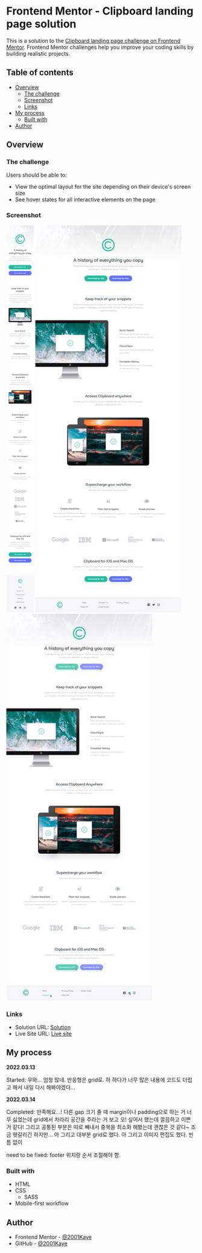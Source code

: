 # Frontend Mentor - Clipboard landing page solution

This is a solution to the [Clipboard landing page challenge on Frontend Mentor](https://www.frontendmentor.io/challenges/clipboard-landing-page-5cc9bccd6c4c91111378ecb9). Frontend Mentor challenges help you improve your coding skills by building realistic projects.

## Table of contents

- [Overview](#overview)
  - [The challenge](#the-challenge)
  - [Screenshot](#screenshot)
  - [Links](#links)
- [My process](#my-process)
  - [Built with](#built-with)
- [Author](#author)

## Overview

### The challenge

Users should be able to:

- View the optimal layout for the site depending on their device's screen size
- See hover states for all interactive elements on the page

### Screenshot

![](./design/mobile-design.jpg)
![](./design/desktop-design.jpg)
![](./design/active-states.jpg)

### Links

- Solution URL: [Solution](https://www.frontendmentor.io/solutions/clipboard-landing-page-7zWJiFJrV)
- Live Site URL: [Live site](https://jhan117.github.io/Clipboard-landing-page/)

## My process

**2022.03.13**

Started: 우와... 엄청 많네. 반응형은 grid로. 하 하다가 너무 많은 내용에 코드도 더럽고 해서 내일 다시 해봐야겠다...

**2022.03.14**

Completed: 만족해요...! 다른 gap 크기 줄 때 margin이나 padding으로 하는 거 너무 싫었는데 grid에서 차라리 공간을 주라는 거 보고 오! 싶어서 했는데 깔끔하고 이쁜 거 같다! 그리고 공통된 부분은 따로 빼내서 중복을 최소화 해봤는데 괜찮은 것 같다~ 조금 헷갈리긴 하지만... 아 그리고 대부분 grid로 했다. 아 그리고 이미지 편집도 했다. 빈틈 없이

need to be fixed: footer 위치랑 순서 조절해야 함.

### Built with

- HTML
- CSS
  - SASS
- Mobile-first workflow

## Author

- Frontend Mentor - [@2001Kaye](https://www.frontendmentor.io/profile/jhan117)
- GitHub - [@2001Kaye](https://github.com/jhan117)
